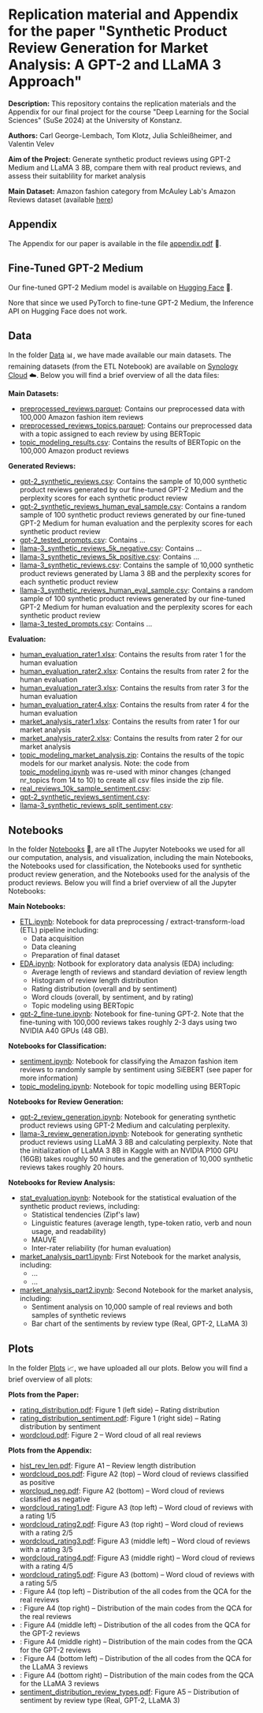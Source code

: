 # **Replication material and Appendix for the paper "Synthetic Product Review Generation for Market Analysis: A GPT-2 and LLaMA 3 Approach"**
**Description:** This repository contains the replication materials and the Appendix for our final project for the course "Deep Learning for the Social Sciences" (SuSe 2024) at the University of Konstanz.

**Authors:** Carl George-Lembach, Tom Klotz, Julia Schleißheimer, and Valentin Velev

**Aim of the Project:** Generate synthetic product reviews using GPT-2 Medium and LLaMA 3 8B, compare them with real product reviews, and assess their suitablility for market analysis

**Main Dataset:** Amazon fashion category from McAuley Lab's Amazon Reviews dataset (available [here](https://huggingface.co/datasets/McAuley-Lab/Amazon-Reviews-2023))

## Appendix
The Appendix for our paper is available in the file [appendix.pdf]() :page_facing_up:.

## Fine-Tuned GPT-2 Medium
Our fine-tuned GPT-2 Medium model is available on [Hugging Face](https://huggingface.co/TomData/GPT2-review) :hugs:.

Nore that since we used PyTorch to fine-tune GPT-2 Medium, the Inference API on Hugging Face does not work.

## Data
In the folder [Data](https://github.com/TomSOWI/DLSS-24-Synthetic-Product-Reviews-Generation/tree/main/Data) :bar_chart:, we have made available our main datasets. The remaining datasets (from the ETL Notebook) are available on [Synology Cloud](https://T34278926.quickconnect.to/d/s/zpVAefWwFEYfIhTRTc0RfJ1h4rXzh6kJ/7VRz2eFaGxxjR11Xtygq65lAszhLPaIi-7LuAL9qlnQs) :cloud:. Below you will find a brief overview of all the data files:

**Main Datasets:**

* [preprocessed_reviews.parquet](): Contains our preprocessed data with 100,000 Amazon fashion item reviews
* [preprocessed_reviews_topics.parquet](): Contains our preprocessed data with a topic assigned to each review by using BERTopic
* [topic_modeling_results.csv](): Contains the results of BERTopic on the 100,000 Amazon product reviews

**Generated Reviews:**
* [gpt-2_synthetic_reviews.csv](): Contains the sample of 10,000 synthetic product reviews generated by our fine-tuned GPT-2 Medium and the perplexity scores for each synthetic product review
* [gpt-2_synthetic_reviews_human_eval_sample.csv](): Contains a random sample of 100 synthetic product reviews generated by our fine-tuned GPT-2 Medium for human evaluation and the perplexity scores for each synthetic product review
* [gpt-2_tested_prompts.csv](): Contains ...
* [llama-3_synthetic_reviews_5k_negative.csv](): Contains ...
* [llama-3_synthetic_reviews_5k_positive.csv](): Contains ...
* [llama-3_synthetic_reviews.csv](): Contains the sample of 10,000 synthetic product reviews generated by Llama 3 8B and the perplexity scores for each synthetic product review
* [llama-3_synthetic_reviews_human_eval_sample.csv](): Contains a random sample of 100 synthetic product reviews generated by our fine-tuned GPT-2 Medium for human evaluation and the perplexity scores for each synthetic product review
* [llama-3_tested_prompts.csv](): Contains ...

**Evaluation:**
* [human_evaluation_rater1.xlsx](): Contains the results from rater 1 for the human evaluation
* [human_evaluation_rater2.xlsx](): Contains the results from rater 2 for the human evaluation
* [human_evaluation_rater3.xlsx](): Contains the results from rater 3 for the human evaluation
* [human_evaluation_rater4.xlsx](): Contains the results from rater 4 for the human evaluation
* [market_analysis_rater1.xlsx](): Contains the results from rater 1 for our market analysis
* [market_analysis_rater2.xlsx](): Contains the results from rater 2 for our market analysis
* [topic_modeling_market_analysis.zip](): Contains the results of the topic models for our market analysis. Note: the code from [topic_modeling.ipynb](https://github.com/TomSOWI/DLSS-24-Synthetic-Product-Reviews-Generation/blob/main/Notebooks/topic_modeling.ipynb) was re-used with minor changes (changed nr_topics from 14 to 10) to create all csv files inside the zip file.
* [real_reviews_10k_sample_sentiment.csv]():
* [gpt-2_synthetic_reviews_sentiment.csv]():
* [llama-3_synthetic_reviews_split_sentiment.csv]():

## Notebooks
In the folder [Notebooks](https://github.com/TomSOWI/DLSS-24-Synthetic-Product-Reviews-Generation/tree/main/Notebooks) :notebook:, are all tThe Jupyter Notebooks we used for all our computation, analysis, and visualization, including the main Notebooks, the Notebooks used for classification, the Notebooks used for synthetic product review generation, and the Notebooks used for the analysis of the product reviews. Below you will find a brief overview of all the Jupyter Notebooks:

**Main Notebooks:**
* [ETL.ipynb](): Notebook for data preprocessing / extract-transform-load (ETL) pipeline including:
  * Data acquisition
  * Data cleaning
  * Preparation of final dataset
* [EDA.ipynb](): Notbook for exploratory data analysis (EDA) including:
  * Average length of reviews and standard deviation of review length
  * Histogram of review length distribution
  * Rating distribution (overall and by sentiment)
  * Word clouds (overall, by sentiment, and by rating)
  * Topic modeling using BERTopic
* [gpt-2_fine-tune.ipynb](): Notebook for fine-tuning GPT-2. Note that the fine-tuning with 100,000 reviews takes roughly 2-3 days using two NVIDIA A40 GPUs (48 GB).

**Notebooks for Classification:**
* [sentiment.ipynb](): Notebook for classifying the Amazon fashion item reviews to randomly sample by sentiment using SiEBERT (see paper for more information)
* [topic_modeling.ipynb](): Notebook for topic modelling using BERTopic

**Notebooks for Review Generation:**
* [gpt-2_review_generation.ipynb](): Notebook for generating synthetic product reviews using GPT-2 Medium and calculating perplexity.
* [llama-3_review_generation.ipynb](): Notebook for generating synthetic product reviews using LLaMA 3 8B and calculating perplexity. Note that the initialization of LLaMA 3 8B in Kaggle with an NVIDIA P100 GPU (16GB) takes roughly 50 minutes and the generation of 10,000 synthetic reviews takes roughly 20 hours.

**Notebooks for Review Analysis:**
* [stat_evaluation.ipynb](): Notebook for the statistical evaluation of the synthetic product reviews, including:
  * Statistical tendencies (Zipf's law)
  * Linguistic features (average length, type-token ratio, verb and noun usage, and readability)
  * MAUVE
  * Inter-rater reliability (for human evaluation)
* [market_analysis_part1.ipynb](): First Notebook for the market analysis, including:
  * ...
  * ...
* [market_analysis_part2.ipynb](): Second Notebook for the market analysis, including:
  * Sentiment analysis on 10,000 sample of real reviews and both samples of synthetic reviews 
  * Bar chart of the sentiments by review type (Real, GPT-2, LLaMA 3)

## Plots
In the folder [Plots](https://github.com/TomSOWI/DLSS-24-Synthetic-Product-Reviews-Generation/tree/main/Plots) :chart_with_upwards_trend:, we have uploaded all our plots. Below you will find a brief overview of all plots:

**Plots from the Paper:**
* [rating_distribution.pdf](): Figure 1 (left side) &ndash; Rating distribution
* [rating_distribution_sentiment.pdf](): Figure 1 (right side) &ndash; Rating distribution by sentiment
* [wordcloud.pdf](): Figure 2 &ndash; Word cloud of all real reviews

**Plots from the Appendix:**
* [hist_rev_len.pdf](): Figure A1 &ndash; Review length distribution
* [wordcloud_pos.pdf](): Figure A2 (top) &ndash; Word cloud of reviews classified as positive 
* [worcloud_neg.pdf](): Figure A2 (bottom) &ndash; Word cloud of reviews classified as negative
* [wordcloud_rating1.pdf](): Figure A3 (top left) &ndash; Word cloud of reviews with a rating 1/5
* [wordcloud_rating2.pdf](): Figure A3 (top right) &ndash; Word cloud of reviews with a rating 2/5
* [wordcloud_rating3.pdf](): Figure A3 (middle left) &ndash; Word cloud of reviews with a rating 3/5
* [wordcloud_rating4.pdf](): Figure A3 (middle right) &ndash; Word cloud of reviews with a rating 4/5
* [wordcloud_rating5.pdf](): Figure A3 (bottom) &ndash; Word cloud of reviews with a rating 5/5
* [](): Figure A4 (top left) &ndash; Distribution of the all codes from the QCA for the real reviews
* [](): Figure A4 (top right) &ndash; Distribution of the main codes from the QCA for the real reviews
* [](): Figure A4 (middle left) &ndash; Distribution of the all codes from the QCA for the GPT-2 reviews
* [](): Figure A4 (middle right) &ndash; Distribution of the main codes from the QCA for the GPT-2 reviews
* [](): Figure A4 (bottom left) &ndash; Distribution of the all codes from the QCA for the LLaMA 3 reviews
* [](): Figure A4 (bottom right) &ndash; Distribution of the main codes from the QCA for the LLaMA 3 reviews
* [sentiment_distribution_review_types.pdf](): Figure A5 &ndash; Distribution of sentiment by review type (Real, GPT-2, LLaMA 3)
